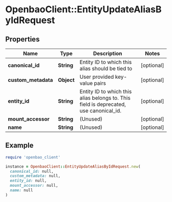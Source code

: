 # OpenbaoClient::EntityUpdateAliasByIdRequest

## Properties

| Name | Type | Description | Notes |
| ---- | ---- | ----------- | ----- |
| **canonical_id** | **String** | Entity ID to which this alias should be tied to | [optional] |
| **custom_metadata** | **Object** | User provided key-value pairs | [optional] |
| **entity_id** | **String** | Entity ID to which this alias belongs to. This field is deprecated, use canonical_id. | [optional] |
| **mount_accessor** | **String** | (Unused) | [optional] |
| **name** | **String** | (Unused) | [optional] |

## Example

```ruby
require 'openbao_client'

instance = OpenbaoClient::EntityUpdateAliasByIdRequest.new(
  canonical_id: null,
  custom_metadata: null,
  entity_id: null,
  mount_accessor: null,
  name: null
)
```

